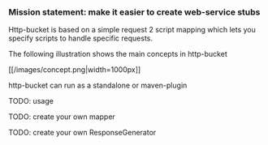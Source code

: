 ### Mission statement: make it easier to create web-service stubs 

Http-bucket is based on a simple request 2 script mapping which lets you specify scripts to handle specific requests. 
 
The following illustration shows the main concepts in http-bucket

[[/images/concept.png|width=1000px]]

http-bucket can run as a standalone or maven-plugin

TODO: usage

TODO: create your own mapper

TODO: create your own ResponseGenerator


